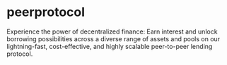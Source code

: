 # peerprotocol
Experience the power of decentralized finance: Earn interest and unlock borrowing possibilities across a diverse range of assets and pools on our lightning-fast, cost-effective, and highly scalable peer-to-peer lending protocol.
